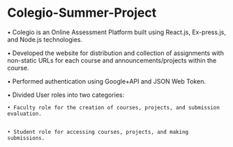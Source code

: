 # Colegio-Summer-Project
• Colegio is an Online Assessment Platform built using React.js, Ex-press.js, and Node.js technologies.


• Developed the website for distribution and collection of assignments with
non-static URLs for each course and announcements/projects within the course.


• Performed authentication using Google+API and JSON Web Token.


• Divided User roles into two categories:


    • Faculty role for the creation of courses, projects, and submission evaluation.


    • Student role for accessing courses, projects, and making submissions.
